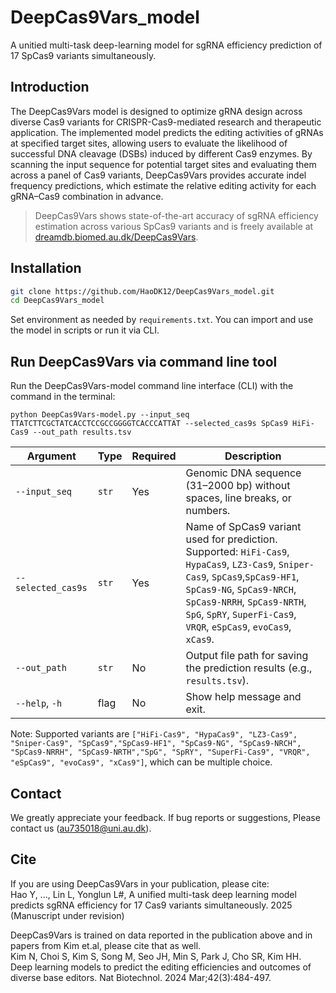 # DeepCas9Vars_model

A unitied multi-task deep-learning model for sgRNA efficiency prediction of 17 SpCas9 variants simultaneously.

## Introduction

The DeepCas9Vars model is designed to optimize gRNA design across diverse Cas9 variants for CRISPR-Cas9-mediated research and therapeutic application. The implemented model predicts the editing activities of gRNAs at specified target sites, allowing users to evaluate the likelihood of successful DNA cleavage (DSBs) induced by different Cas9 enzymes. By scanning the input sequence for potential target sites and evaluating them across a panel of Cas9 variants, DeepCas9Vars provides accurate indel frequency predictions, which estimate the relative editing activity for each gRNA–Cas9 combination in advance.

> DeepCas9Vars shows state-of-the-art accuracy of sgRNA efficiency estimation across various SpCas9 variants and is freely available at [dreamdb.biomed.au.dk/DeepCas9Vars](https://dreamdb.biomed.au.dk/DeepCas9Vars/home).

## Installation
```bash
git clone https://github.com/HaoDK12/DeepCas9Vars_model.git
cd DeepCas9Vars_model
```
Set environment as needed by ``requirements.txt``. You can import and use the model in scripts or run it via CLI.

## Run DeepCas9Vars via command line tool
Run the DeepCas9Vars-model command line interface (CLI) with the command in the terminal:
```
python DeepCas9Vars-model.py --input_seq TTATCTTCGCTATCACCTCCGCCGGGGTCACCCATTAT --selected_cas9s SpCas9 HiFi-Cas9 --out_path results.tsv
```
| Argument       | Type  | Required | Description                                                                                          |
| -------------- | ----- | -------- | ---------------------------------------------------------------------------------------------------- |
| `--input_seq`  | `str` | Yes    | Genomic DNA sequence (31–2000 bp) without spaces, line breaks, or numbers.                           |
| `--selected_cas9s`  | `str` | Yes    | Name of SpCas9 variant used for prediction. Supported: `HiFi-Cas9`, `HypaCas9`, `LZ3-Cas9`, `Sniper-Cas9`, `SpCas9`,`SpCas9-HF1`, `SpCas9-NG`, `SpCas9-NRCH`, `SpCas9-NRRH`, `SpCas9-NRTH`, `SpG`, `SpRY`, `SuperFi-Cas9`, `VRQR`, `eSpCas9`, `evoCas9`, `xCas9`. |
| `--out_path`   | `str` | No    | Output file path for saving the prediction results (e.g., `results.tsv`).                            |
| `--help`, `-h` | flag  | No     | Show help message and exit.                                                                          |

Note: Supported variants are ``["HiFi-Cas9", "HypaCas9", "LZ3-Cas9", "Sniper-Cas9", "SpCas9","SpCas9-HF1", "SpCas9-NG", "SpCas9-NRCH", "SpCas9-NRRH", "SpCas9-NRTH","SpG", "SpRY", "SuperFi-Cas9", "VRQR", "eSpCas9", "evoCas9", "xCas9"]``, which can be multiple choice.

## Contact
We greatly appreciate your feedback. If bug reports or suggestions, Please contact us (au735018@uni.au.dk).

## Cite
If you are using DeepCas9Vars in your publication, please cite:  
Hao Y, ..., Lin L, Yonglun L#, A unified multi-task deep learning model predicts sgRNA efficiency for 17 Cas9 variants simultaneously. 2025 (Manuscript under revision)  

DeepCas9Vars is trained on data reported in the publication above and in papers from Kim et.al, please cite that as well.  
Kim N, Choi S, Kim S, Song M, Seo JH, Min S, Park J, Cho SR, Kim HH. Deep learning models to predict the editing efficiencies and outcomes of diverse base editors. Nat Biotechnol. 2024 Mar;42(3):484-497.
